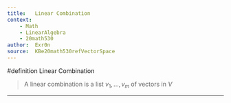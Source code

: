 ```yaml
---
title:   Linear Combination
context:
	- Math
	- LinearAlgebra
	- 20math530
author:  Exr0n
source:  KBe20math530refVectorSpace
---
```


#definition Linear Combination
> A linear combination is a list $v_1, ..., v_m$ of vectors in $V$ 

---
